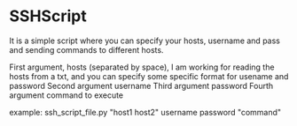 # SSHScript
It is a simple script where you can specify your hosts, username and pass and sending commands to different hosts.

First argument, hosts (separated by space), I am working for reading the hosts from a txt, and you can specify some specific format for usename and password
Second argument username
Third argument password
Fourth argument command to execute


example:
  ssh_script_file.py "host1 host2" username password "command"
